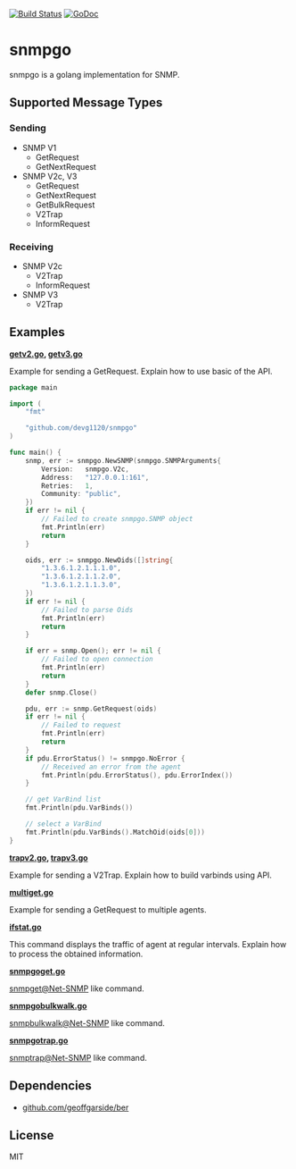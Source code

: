 [![Build Status](https://travis-ci.org/devg1120/snmpgo.svg?branch=master)](https://travis-ci.org/devg1120/snmpgo)
[![GoDoc](https://godoc.org/github.com/devg1120/snmpgo?status.svg)](http://godoc.org/github.com/devg1120/snmpgo)

snmpgo
======

snmpgo is a golang implementation for SNMP.

Supported Message Types
-----------------------

### Sending

* SNMP V1
    - GetRequest
    - GetNextRequest
* SNMP V2c, V3
    - GetRequest
    - GetNextRequest
    - GetBulkRequest
    - V2Trap
    - InformRequest

### Receiving

* SNMP V2c
    - V2Trap
    - InformRequest
* SNMP V3
    - V2Trap

Examples
--------

**[getv2.go](examples/getv2.go), [getv3.go](examples/getv3.go)**

Example for sending a GetRequest.
Explain how to use basic of the API.

```go
package main

import (
    "fmt"

    "github.com/devg1120/snmpgo"
)

func main() {
    snmp, err := snmpgo.NewSNMP(snmpgo.SNMPArguments{
        Version:   snmpgo.V2c,
        Address:   "127.0.0.1:161",
        Retries:   1,
        Community: "public",
    })
    if err != nil {
        // Failed to create snmpgo.SNMP object
        fmt.Println(err)
        return
    }

    oids, err := snmpgo.NewOids([]string{
        "1.3.6.1.2.1.1.1.0",
        "1.3.6.1.2.1.1.2.0",
        "1.3.6.1.2.1.1.3.0",
    })
    if err != nil {
        // Failed to parse Oids
        fmt.Println(err)
        return
    }

    if err = snmp.Open(); err != nil {
        // Failed to open connection
        fmt.Println(err)
        return
    }
    defer snmp.Close()

    pdu, err := snmp.GetRequest(oids)
    if err != nil {
        // Failed to request
        fmt.Println(err)
        return
    }
    if pdu.ErrorStatus() != snmpgo.NoError {
        // Received an error from the agent
        fmt.Println(pdu.ErrorStatus(), pdu.ErrorIndex())
    }

    // get VarBind list
    fmt.Println(pdu.VarBinds())

    // select a VarBind
    fmt.Println(pdu.VarBinds().MatchOid(oids[0]))
}
```

**[trapv2.go](examples/trapv2.go), [trapv3.go](examples/trapv3.go)**

Example for sending a V2Trap.
Explain how to build varbinds using API.

**[multiget.go](examples/multiget.go)**

Example for sending a GetRequest to multiple agents.

**[ifstat.go](examples/ifstat.go)**

This command displays the traffic of agent at regular intervals.
Explain how to process the obtained information.

**[snmpgoget.go](examples/snmpgoget.go)**

[snmpget@Net-SNMP](http://www.net-snmp.org/docs/man/snmpget.html) like command.

**[snmpgobulkwalk.go](examples/snmpgobulkwalk.go)**

[snmpbulkwalk@Net-SNMP](http://www.net-snmp.org/docs/man/snmpbulkwalk.html) like command.

**[snmpgotrap.go](examples/snmpgotrap.go)**

[snmptrap@Net-SNMP](http://www.net-snmp.org/docs/man/snmptrap.html) like command.

Dependencies
------------

- [github.com/geoffgarside/ber](https://github.com/geoffgarside/ber)

License
-------

MIT
